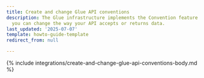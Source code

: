 ```yaml
---
title: Create and change Glue API conventions
description: The Glue infrastructure implements the Convention feature. Through it,
  you can change the way your API accepts or returns data.
last_updated: '2025-07-07'
template: howto-guide-template
redirect_from: null

---
```


{% include integrations/create-and-change-glue-api-conventions-body.md %}
